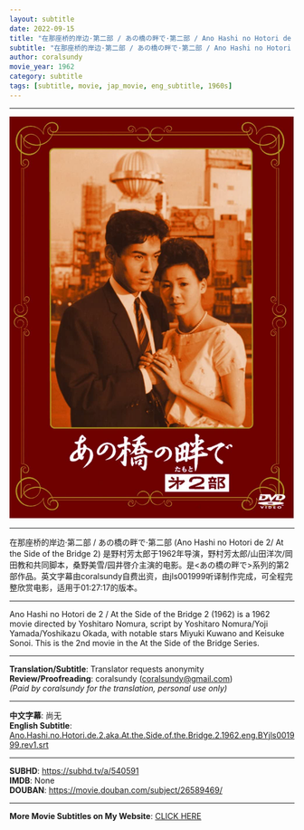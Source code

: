 ```yaml
---
layout: subtitle
date: 2022-09-15
title: "在那座桥的岸边·第二部 / あの橋の畔で·第二部 / Ano Hashi no Hotori de aka At the Side of the Bridge 1962 Subtitle (English)"
subtitle: "在那座桥的岸边·第二部 / あの橋の畔で·第二部 / Ano Hashi no Hotori de aka At the Side of the Bridge 1962 Subtitle (English)"
author: coralsundy
movie_year: 1962
category: subtitle
tags: [subtitle, movie, jap_movie, eng_subtitle, 1960s]
---
```


------

<img src="../assets/Ano.Hashi.no.Hotori.de.2.jpg" alt="Ano.Hashi.no.Hotori.de.2.cover.art" />

------

在那座桥的岸边·第二部 / あの橋の畔で·第二部 (Ano Hashi no Hotori de 2/ At the Side of the Bridge 2) 是野村芳太郎于1962年导演，野村芳太郎/山田洋次/岡田教和共同脚本，桑野美雪/园井啓介主演的电影。是<あの橋の畔で>系列的第2部作品。英文字幕由coralsundy自费出资，由jls001999听译制作完成，可全程完整欣赏电影，适用于01:27:17的版本。

------

Ano Hashi no Hotori de 2 / At the Side of the Bridge 2 (1962) is a 1962 movie directed by Yoshitaro Nomura, script by Yoshitaro Nomura/Yoji Yamada/Yoshikazu Okada, with notable stars Miyuki Kuwano and Keisuke Sonoi. This is the 2nd movie in the At the Side of the Bridge Series.

------

**Translation/Subtitle**: Translator requests anonymity<br>
**Review/Proofreading**: coralsundy (coralsundy@gmail.com)<br>
*(Paid by coralsundy for the translation, personal use only)*

------

**中文字幕**: 尚无<br>
**English Subtitle**: [Ano.Hashi.no.Hotori.de.2.aka.At.the.Side.of.the.Bridge.2.1962.eng.BYjls001999.rev1.srt](../subtitles/Ano.Hashi.no.Hotori.de.2.aka.At.the.Side.of.the.Bridge.2.1962.eng.BYjls001999.rev1.srt)

------

**SUBHD**: <https://subhd.tv/a/540591><br>
**IMDB**: None<br>
**DOUBAN**: <https://movie.douban.com/subject/26589469/>

------

**More Movie Subtitles on My Website**: <a href='{% post_url 2021-01-10-subtitles-summary-list %}'>CLICK HERE</a>


